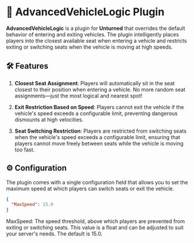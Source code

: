 # 🚗 AdvancedVehicleLogic Plugin

**AdvancedVehicleLogic** is a plugin for **Unturned** that overrides the default behavior of entering and exiting vehicles. The plugin intelligently places players into the closest available seat when entering a vehicle and restricts exiting or switching seats when the vehicle is moving at high speeds.

## 🛠️ Features

1. **Closest Seat Assignment**: Players will automatically sit in the seat closest to their position when entering a vehicle. No more random seat assignments—just the most logical and nearest spot!

2. **Exit Restriction Based on Speed**: Players cannot exit the vehicle if the vehicle's speed exceeds a configurable limit, preventing dangerous dismounts at high velocities.

3. **Seat Switching Restriction**: Players are restricted from switching seats when the vehicle's speed exceeds a configurable limit, ensuring that players cannot move freely between seats while the vehicle is moving too fast.

## ⚙️ Configuration

The plugin comes with a single configuration field that allows you to set the maximum speed at which players can switch seats or exit the vehicle.

```json
{
  "MaxSpeed": 15.0
}
```

MaxSpeed: The speed threshold, above which players are prevented from exiting or switching seats. This value is a float and can be adjusted to suit your server's needs. The default is 15.0.
